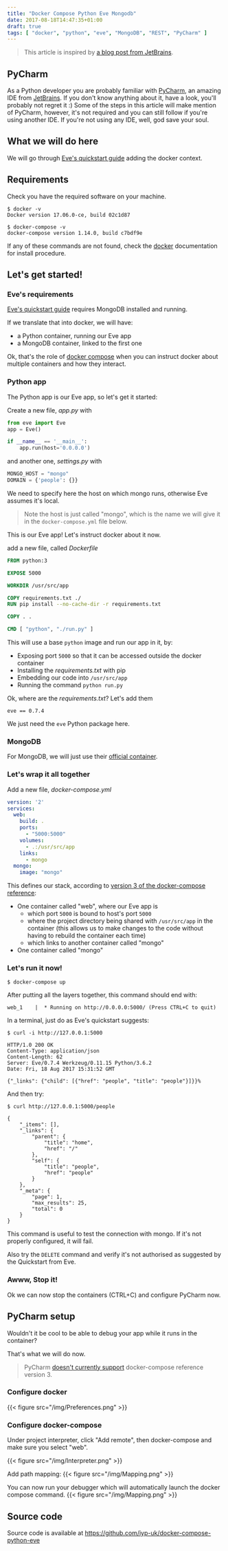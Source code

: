 ```yaml
---
title: "Docker Compose Python Eve Mongodb"
date: 2017-08-18T14:47:35+01:00
draft: true
tags: [ "docker", "python", "eve", "MongoDB", "REST", "PyCharm" ]
---
```


> This article is inspired by [a blog post from JetBrains](https://blog.jetbrains.com/pycharm/2017/03/docker-compose-getting-flask-up-and-running/).

## PyCharm

As a Python developer you are probably familiar with [PyCharm](https://www.jetbrains.com/pycharm/), an amazing IDE from [JetBrains](https://www.jetbrains.com).
If you don't know anything about it, have a look, you'll probably not regret it :) 
Some of the steps in this article will make mention of PyCharm, however, it's not required and you can still follow if you're using another IDE.
If you're not using any IDE, well, god save your soul.

## What we will do here

We will go through [Eve's quickstart guide](http://python-eve.org/quickstart.html) adding the docker context. 

## Requirements

Check you have the required software on your machine.

```
$ docker -v
Docker version 17.06.0-ce, build 02c1d87
```
```
$ docker-compose -v
docker-compose version 1.14.0, build c7bdf9e
```
If any of these commands are not found, check the [docker](https://www.docker.com/) documentation for install procedure.

## Let's get started!

### Eve's requirements

[Eve's quickstart guide](http://python-eve.org/quickstart.html) requires MongoDB installed and running.

If we translate that into docker, we will have:

* a Python container, running our Eve app
* a MongoDB container, linked to the first one

Ok, that's the role of [docker compose](https://docs.docker.com/compose/) when you can instruct docker about multiple containers and how they interact.

### Python app

The Python app is our Eve app, so let's get it started:

Create a new file, *app.py* with
```python
from eve import Eve
app = Eve()

if __name__ == '__main__':
    app.run(host='0.0.0.0')
```
and another one, *settings.py* with 
```python
MONGO_HOST = "mongo"
DOMAIN = {'people': {}}
```
We need to specify here the host on which mongo runs, otherwise Eve assumes it's local.

> Note the host is just called "mongo", which is the name we will give it in the `docker-compose.yml` file below.

This is our Eve app! Let's instruct docker about it now.

add a new file, called *Dockerfile*
```Dockerfile
FROM python:3

EXPOSE 5000

WORKDIR /usr/src/app

COPY requirements.txt ./
RUN pip install --no-cache-dir -r requirements.txt

COPY . .

CMD [ "python", "./run.py" ]
```
This will use a base `python` image and run our app in it, by:

* Exposing port `5000` so that it can be accessed outside the docker container
* Installing the *requirements.txt* with pip
* Embedding our code into `/usr/src/app`
* Running the command `python run.py` 
 
Ok, where are the *requirements.txt*? Let's add them

```
eve == 0.7.4
```
We just need the `eve` Python package here.  

### MongoDB

For MongoDB, we will just use their [official container](https://hub.docker.com/_/mongo/).

### Let's wrap it all together

Add a new file, *docker-compose.yml*

```yaml
version: '2'
services:
  web:
    build: .
    ports:
      - "5000:5000"
    volumes:
      - .:/usr/src/app
    links:
      - mongo
  mongo:
    image: "mongo"
```

This defines our stack, according to [version 3 of the docker-compose reference](https://docs.docker.com/compose/compose-file/):

* One container called "web", where our Eve app is
  * which port `5000` is bound to host's port `5000` 
  * where the project directory being shared with `/usr/src/app` in the container (this allows us to make changes to the code without having to rebuild the container each time)
  * which links to another container called "mongo"
* One container called "mongo"

### Let's run it now!

```shell
$ docker-compose up
```
After putting all the layers together, this command should end with:
```
web_1    |  * Running on http://0.0.0.0:5000/ (Press CTRL+C to quit)
```
In a terminal, just do as Eve's quickstart suggests:
```
$ curl -i http://127.0.0.1:5000

HTTP/1.0 200 OK
Content-Type: application/json
Content-Length: 62
Server: Eve/0.7.4 Werkzeug/0.11.15 Python/3.6.2
Date: Fri, 18 Aug 2017 15:31:52 GMT

{"_links": {"child": [{"href": "people", "title": "people"}]}}%   
```
And then try:
```
$ curl http://127.0.0.1:5000/people

{
    "_items": [],
    "_links": {
        "parent": {
            "title": "home",
            "href": "/"
        },
        "self": {
            "title": "people",
            "href": "people"
        }
    },
    "_meta": {
        "page": 1,
        "max_results": 25,
        "total": 0
    }
}
```
This command is useful to test the connection with mongo. If it's not properly configured, it will fail.

Also try the `DELETE` command and verify it's not authorised as suggested by the Quickstart from Eve.

### Awww, Stop it!

Ok we can now stop the containers (CTRL+C) and configure PyCharm now.

## PyCharm setup

Wouldn't it be cool to be able to debug your app while it runs in the container?

That's what we will do now.

> PyCharm [doesn't currently support](https://youtrack.jetbrains.com/issue/PY-22674) docker-compose reference version 3.

### Configure docker

{{< figure src="/img/Preferences.png"  >}} 

### Configure docker-compose

Under project interpreter, click "Add remote", then docker-compose and make sure you select "web".

{{< figure src="/img/Interpreter.png"  >}}

Add path mapping:
{{< figure src="/img/Mapping.png"  >}}

You can now run your debugger which will automatically launch the docker compose command.
{{< figure src="/img/Mapping.png"  >}}



## Source code

Source code is available at https://github.com/iyp-uk/docker-compose-python-eve
